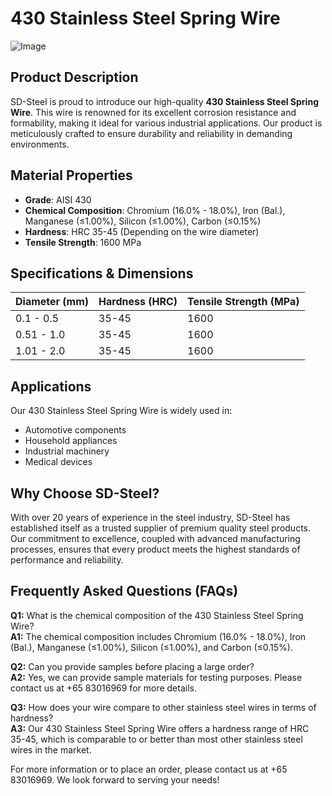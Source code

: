 # 430 Stainless Steel Spring Wire

![Image](https://github.com/user-attachments/assets/2567258e-e124-4816-932d-1809bd27ef0b)

## Product Description
SD-Steel is proud to introduce our high-quality **430 Stainless Steel Spring Wire**. This wire is renowned for its excellent corrosion resistance and formability, making it ideal for various industrial applications. Our product is meticulously crafted to ensure durability and reliability in demanding environments.

## Material Properties
- **Grade**: AISI 430
- **Chemical Composition**: Chromium (16.0% - 18.0%), Iron (Bal.), Manganese (≤1.00%), Silicon (≤1.00%), Carbon (≤0.15%)
- **Hardness**: HRC 35-45 (Depending on the wire diameter)
- **Tensile Strength**: 1600 MPa

## Specifications & Dimensions
| Diameter (mm) | Hardness (HRC) | Tensile Strength (MPa) |
|---------------|----------------|------------------------|
| 0.1 - 0.5     | 35-45          | 1600                   |
| 0.51 - 1.0    | 35-45          | 1600                   |
| 1.01 - 2.0    | 35-45          | 1600                   |

## Applications
Our 430 Stainless Steel Spring Wire is widely used in:
- Automotive components
- Household appliances
- Industrial machinery
- Medical devices

## Why Choose SD-Steel?
With over 20 years of experience in the steel industry, SD-Steel has established itself as a trusted supplier of premium quality steel products. Our commitment to excellence, coupled with advanced manufacturing processes, ensures that every product meets the highest standards of performance and reliability.

## Frequently Asked Questions (FAQs)
**Q1:** What is the chemical composition of the 430 Stainless Steel Spring Wire?  
**A1:** The chemical composition includes Chromium (16.0% - 18.0%), Iron (Bal.), Manganese (≤1.00%), Silicon (≤1.00%), and Carbon (≤0.15%).

**Q2:** Can you provide samples before placing a large order?  
**A2:** Yes, we can provide sample materials for testing purposes. Please contact us at +65 83016969 for more details.

**Q3:** How does your wire compare to other stainless steel wires in terms of hardness?  
**A3:** Our 430 Stainless Steel Spring Wire offers a hardness range of HRC 35-45, which is comparable to or better than most other stainless steel wires in the market.

For more information or to place an order, please contact us at +65 83016969. We look forward to serving your needs!